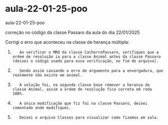 # aula-22-01-25-poo
aula-22-01-25-poo

correção no código da classe Passaro da aula do dia 22/01/2025

Corrigi o erro que aconteceu na classe de herança múltipla:

1.        Ao verificar o MRO da classe CachorroPassaro, verifiquei que a ordem de resolução ia para a classe Animal antes da classe Passaro (deixei o código usado para essa verificação, no fim do arquivo).

2.        Sendo assim causando o erro de argumento para a envergadura, que realmente não existe em animal.

3.        A solução foi, na segunda classe base remover a herança da classe Animal, assim a ordem de resolução fica correta em roda 100%.

4.        A única modificação que fiz foi na classe Passaro, deixei comentado onde modifiquei.

5.        Deixei o arquivo Classes para visualizar como fizemos em sala.

